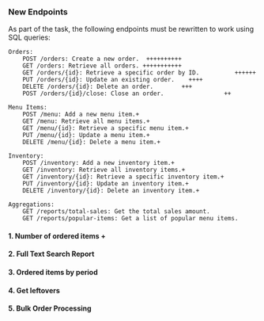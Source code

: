 ### New Endpoints

As part of the task, the following endpoints must be rewritten to work using SQL queries:

    Orders:
        POST /orders: Create a new order.  ++++++++++
        GET /orders: Retrieve all orders. +++++++++++
        GET /orders/{id}: Retrieve a specific order by ID.          ++++++
        PUT /orders/{id}: Update an existing order.    ++++      
        DELETE /orders/{id}: Delete an order.        +++
        POST /orders/{id}/close: Close an order.                 ++

    Menu Items:
        POST /menu: Add a new menu item.+
        GET /menu: Retrieve all menu items.+
        GET /menu/{id}: Retrieve a specific menu item.+
        PUT /menu/{id}: Update a menu item.+
        DELETE /menu/{id}: Delete a menu item.+

    Inventory:
        POST /inventory: Add a new inventory item.+
        GET /inventory: Retrieve all inventory items.+
        GET /inventory/{id}: Retrieve a specific inventory item.+
        PUT /inventory/{id}: Update an inventory item.+
        DELETE /inventory/{id}: Delete an inventory item.+

    Aggregations:
        GET /reports/total-sales: Get the total sales amount.
        GET /reports/popular-items: Get a list of popular menu items.



#### 1. Number of ordered items +



#### 2. Full Text Search Report

#### 3. Ordered items by period


#### 4. Get leftovers


#### 5. Bulk Order Processing

